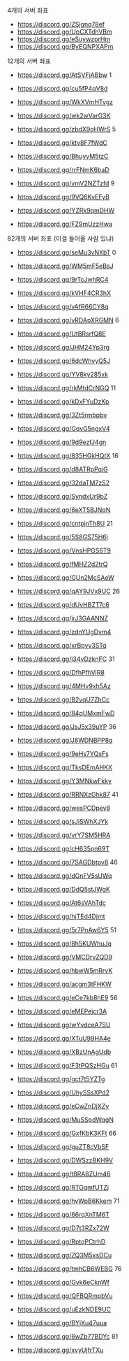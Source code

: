4개의 서버 좌표

- https://discord.gg/ZSjgnq78ef
- https://discord.gg/UpCXTdhVBm
- https://discord.gg/eSuywzprHm
- https://discord.gg/ByEQNPXAPm

12개의 서버 좌표

- https://discord.gg/AtSVFjABbw 1
- https://discord.gg/cu5fP4qV8d
- https://discord.gg/WkXVmHTvgz
- https://discord.gg/wk2wVarG3K
  
- https://discord.gg/zbdX9qHWrS 5
- https://discord.gg/ktv8F7fWdC
- https://discord.gg/BhuyyM5tzC
- https://discord.gg/rrFNmK6baD

- https://discord.gg/vmV2NZTzfd 9
- https://discord.gg/9VQ6KvEFyB
- https://discord.gg/YZRk9qmDHW
- https://discord.gg/FZ9mUzzHwa

82개의 서버 좌표 (이걸 들어올 사람 있냐)
- https://discord.gg/seMu3vNXbT 0
- https://discord.gg/WM5mF5eBsJ
- https://discord.gg/9rTcJwhRC4
- https://discord.gg/kVHF4CR3hX
- https://discord.gg/vAfR66CY8q
  
- https://discord.gg/vRDApXRGMN 6
- https://discord.gg/UtBRsrfQ8E
- https://discord.gg/JHM24Yp3rg
- https://discord.gg/6dcWhvyQ5J
- https://discord.gg/YV8ky285xk

- https://discord.gg/rkMtdCrNGQ 11
- https://discord.gg/kDxFYuDzKp
- https://discord.gg/3Zt5rmbpbv
- https://discord.gg/GqvG5ngxV4
- https://discord.gg/9d9ezfJ4gn

- https://discord.gg/835HGkHQtX 16
- https://discord.gg/d8ATRpPqjG
- https://discord.gg/32daTM7zS2
- https://discord.gg/SyndxUr9bZ
- https://discord.gg/6eXT5BJNqN

- https://discord.gg/cntpjnTh8U 21
- https://discord.gg/5S8GS75H6j
- https://discord.gg/VnsHPGS6T9
- https://discord.gg/fMHZ2d2trQ
- https://discord.gg/GUn2McSAeW

- https://discord.gg/qAY9JVx9UC 26
- https://discord.gg/dUvHBZT7c6
- https://discord.gg/jrJ3GAANNZ
- https://discord.gg/zdnYUgDvm4
- https://discord.gg/xrBpyy3STq

- https://discord.gg/j34vDzknFC 31
- https://discord.gg/DfhPfhVjR8
- https://discord.gg/4MHv9xh5Az
- https://discord.gg/B2vqU7ZhCc
- https://discord.gg/84qUMxmFwD

- https://discord.gg/JsJ5x39uYP 36
- https://discord.gg/J8WDNBPP8q
- https://discord.gg/9eHs7YQsFs
- https://discord.gg/TksDEmAHKX
- https://discord.gg/Y3MNkwFkky

- https://discord.gg/RRNXzGhk87 41
- https://discord.gg/wesPCDpev8
- https://discord.gg/sJjSWhXJYk
- https://discord.gg/vrY7SM5HRA
- https://discord.gg/cH635pn69T

- https://discord.gg/7SAGDbtpy8 46
- https://discord.gg/dGnFV5sUWq
- https://discord.gg/DdQ5stJWgK
- https://discord.gg/At6sVAhTdc
- https://discord.gg/hjTEd4Djmt

- https://discord.gg/5r7PnAw6Y5 51
- https://discord.gg/8h5KUWhuJq
- https://discord.gg/VMCDryZQD9
- https://discord.gg/hbwW5mRrvK
- https://discord.gg/acgm3tFHKW

- https://discord.gg/eCe7kb8hE9 56
- https://discord.gg/eMEPejcr3A
- https://discord.gg/wYvdceA7SU
- https://discord.gg/XTuU99HA4e
- https://discord.gg/XBzUnAgUdb

- https://discord.gg/F3tPQSzHGu 61
- https://discord.gg/gct7t5YZTg
- https://discord.gg/UhySSsXPd2
- https://discord.gg/eCwZnDjXZy
- https://discord.gg/MuSSpdWqgN

- https://discord.gg/GxfKbK3KFt 66
- https://discord.gg/guZT8cVbSF
- https://discord.gg/DWSzzBKH9V
- https://discord.gg/t8RA8ZUm46
- https://discord.gg/RTGqmfUTZj

- https://discord.gg/hvWpB6Kkem 71
- https://discord.gg/66rqXnTM6T
- https://discord.gg/D7t3RZx72W
- https://discord.gg/RptqPCtrhD
- https://discord.gg/ZQ3M5xsDCu

- https://discord.gg/tmhCB6WEBG 76
- https://discord.gg/Gvk6eCknWf
- https://discord.gg/QFBQRmpbVu
- https://discord.gg/uEzkNDE9UC
- https://discord.gg/BYjXu47uua

- https://discord.gg/6wZb77BDYc 81
- https://discord.gg/xvyUjfrTXu
